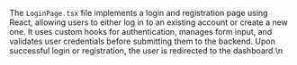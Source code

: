 The `LoginPage.tsx` file implements a login and registration page using React, allowing users to either log in to an existing account or create a new one. It uses custom hooks for authentication, manages form input, and validates user credentials before submitting them to the backend. Upon successful login or registration, the user is redirected to the dashboard.\n